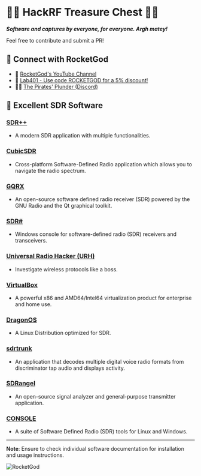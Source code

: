 # 🏴‍☠️ HackRF Treasure Chest 🏴‍☠️

**_Software and captures by everyone, for everyone. Argh matey!_**

Feel free to contribute and submit a PR!

## 🚀 Connect with RocketGod

- 🎥 [RocketGod's YouTube Channel](https://youtube.com/@lordRocketGod)
- 🛒 [Lab401 - Use code ROCKETGOD for a 5% discount!](https://lab401.com/r?id=iop7bf)
- 🏴‍☠️ [The Pirates' Plunder (Discord)](https://discord.gg/thepirates)


## 📡 Excellent SDR Software

### [SDR++](https://github.com/AlexandreRouma/SDRPlusPlus)
- A modern SDR application with multiple functionalities.

### [CubicSDR](https://github.com/cjcliffe/CubicSDR)
- Cross-platform Software-Defined Radio application which allows you to navigate the radio spectrum.

### [GQRX](https://github.com/gqrx-sdr/gqrx)
- An open-source software defined radio receiver (SDR) powered by the GNU Radio and the Qt graphical toolkit.

### [SDR#](https://airspy.com/download/)
- Windows console for software-defined radio (SDR) receivers and transceivers.

### [Universal Radio Hacker (URH)](https://github.com/jopohl/urh)
- Investigate wireless protocols like a boss.

### [VirtualBox](https://www.virtualbox.org/wiki/Downloads)
- A powerful x86 and AMD64/Intel64 virtualization product for enterprise and home use.

### [DragonOS](https://cemaxecuter.com/)
- A Linux Distribution optimized for SDR.

### [sdrtrunk](https://github.com/DSheirer/sdrtrunk)
- An application that decodes multiple digital voice radio formats from discriminator tap audio and displays activity.

### [SDRangel](https://www.sdrangel.org/)
- An open-source signal analyzer and general-purpose transmitter application.

### [CONSOLE](https://www.sdr-radio.com/)
- A suite of Software Defined Radio (SDR) tools for Linux and Windows.

---

**Note**: Ensure to check individual software documentation for installation and usage instructions.

![RocketGod](https://github.com/RocketGod-git/HackRF-Treasure-Chest/assets/57732082/38158b0d-7a3d-4ae1-918c-3b72b316bbc5)
